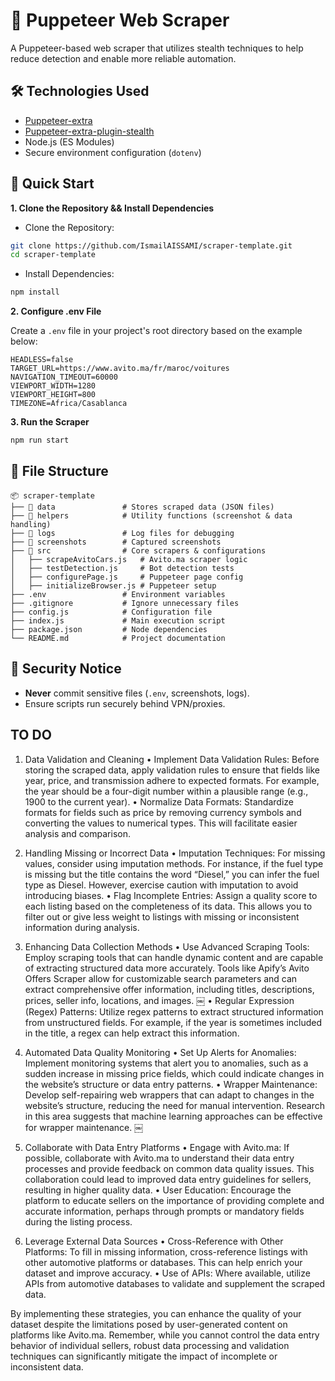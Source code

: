 # 🚀 Puppeteer Web Scraper

A Puppeteer-based web scraper that utilizes stealth techniques to help reduce detection and enable more reliable automation.

## 🛠️ Technologies Used

- [Puppeteer-extra](https://github.com/berstend/puppeteer-extra)
- [Puppeteer-extra-plugin-stealth](https://github.com/berstend/puppeteer-extra/tree/master/packages/puppeteer-extra-plugin-stealth)
- Node.js (ES Modules)
- Secure environment configuration (`dotenv`)

## 🚀 Quick Start

**1. Clone the Repository && Install Dependencies**

- Clone the Repository:

```sh
git clone https://github.com/IsmailAISSAMI/scraper-template.git
cd scraper-template
```

- Install Dependencies:

```bash
npm install
```

**2. Configure .env File**

Create a `.env` file in your project's root directory based on the example below:

```env
HEADLESS=false
TARGET_URL=https://www.avito.ma/fr/maroc/voitures
NAVIGATION_TIMEOUT=60000
VIEWPORT_WIDTH=1280
VIEWPORT_HEIGHT=800
TIMEZONE=Africa/Casablanca
```

**3. Run the Scraper**

```bash
npm run start
```

## 📂 File Structure

```
📦 scraper-template
├── 📂 data               # Stores scraped data (JSON files)
├── 📂 helpers            # Utility functions (screenshot & data handling)
├── 📂 logs               # Log files for debugging
├── 📂 screenshots        # Captured screenshots
├── 📂 src                # Core scrapers & configurations
│   ├── scrapeAvitoCars.js   # Avito.ma scraper logic
│   ├── testDetection.js     # Bot detection tests
│   ├── configurePage.js     # Puppeteer page config
│   ├── initializeBrowser.js # Puppeteer setup
├── .env                 # Environment variables
├── .gitignore           # Ignore unnecessary files
├── config.js            # Configuration file
├── index.js             # Main execution script
├── package.json         # Node dependencies
└── README.md            # Project documentation
```

## 🔐 Security Notice

- **Never** commit sensitive files (`.env`, screenshots, logs).
- Ensure scripts run securely behind VPN/proxies.

## TO DO

1. Data Validation and Cleaning
   • Implement Data Validation Rules: Before storing the scraped data, apply validation rules to ensure that fields like year, price, and transmission adhere to expected formats. For example, the year should be a four-digit number within a plausible range (e.g., 1900 to the current year).
   • Normalize Data Formats: Standardize formats for fields such as price by removing currency symbols and converting the values to numerical types. This will facilitate easier analysis and comparison.

2. Handling Missing or Incorrect Data
   • Imputation Techniques: For missing values, consider using imputation methods. For instance, if the fuel type is missing but the title contains the word “Diesel,” you can infer the fuel type as Diesel. However, exercise caution with imputation to avoid introducing biases.
   • Flag Incomplete Entries: Assign a quality score to each listing based on the completeness of its data. This allows you to filter out or give less weight to listings with missing or inconsistent information during analysis.

3. Enhancing Data Collection Methods
   • Use Advanced Scraping Tools: Employ scraping tools that can handle dynamic content and are capable of extracting structured data more accurately. Tools like Apify’s Avito Offers Scraper allow for customizable search parameters and can extract comprehensive offer information, including titles, descriptions, prices, seller info, locations, and images. ￼
   • Regular Expression (Regex) Patterns: Utilize regex patterns to extract structured information from unstructured fields. For example, if the year is sometimes included in the title, a regex can help extract this information.

4. Automated Data Quality Monitoring
   • Set Up Alerts for Anomalies: Implement monitoring systems that alert you to anomalies, such as a sudden increase in missing price fields, which could indicate changes in the website’s structure or data entry patterns.
   • Wrapper Maintenance: Develop self-repairing web wrappers that can adapt to changes in the website’s structure, reducing the need for manual intervention. Research in this area suggests that machine learning approaches can be effective for wrapper maintenance. ￼

5. Collaborate with Data Entry Platforms
   • Engage with Avito.ma: If possible, collaborate with Avito.ma to understand their data entry processes and provide feedback on common data quality issues. This collaboration could lead to improved data entry guidelines for sellers, resulting in higher quality data.
   • User Education: Encourage the platform to educate sellers on the importance of providing complete and accurate information, perhaps through prompts or mandatory fields during the listing process.

6. Leverage External Data Sources
   • Cross-Reference with Other Platforms: To fill in missing information, cross-reference listings with other automotive platforms or databases. This can help enrich your dataset and improve accuracy.
   • Use of APIs: Where available, utilize APIs from automotive databases to validate and supplement the scraped data.

By implementing these strategies, you can enhance the quality of your dataset despite the limitations posed by user-generated content on platforms like Avito.ma. Remember, while you cannot control the data entry behavior of individual sellers, robust data processing and validation techniques can significantly mitigate the impact of incomplete or inconsistent data.
